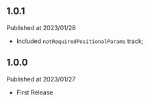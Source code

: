 ## 1.0.1
Published at 2023/01/28
* Included `notRequiredPositionalParams` track;

## 1.0.0
Published at 2023/01/27
* First Release
